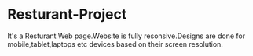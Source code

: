 # Resturant-Project
It's a Resturant Web page.Website is fully resonsive.Designs are done for mobile,tablet,laptops etc devices based on their screen resolution.
